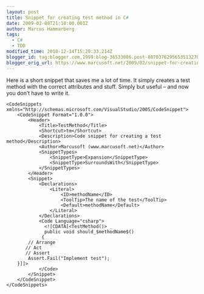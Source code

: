 ```yaml
---
layout: post
title: Snippet for creating test method in C#
date: 2009-02-08T21:10:00.001Z
author: Marcus Hammarberg
tags:
  - C#
  - TDD
modified_time: 2010-12-14T15:20:33.214Z
blogger_id: tag:blogger.com,1999:blog-36533086.post-8870376295653513270
blogger_orig_url: https://www.marcusoft.net/2009/02/snippet-for-creating-testmethod-in-c.html
---
```


Here is a short snippet that saves me a lot of time. It simply creates a
test method with the correct attributes and stuff. Simply but useful –
and now you don’t have to write it.
   <?xml version="1.0" encoding="utf-8" ?>
    <CodeSnippets  xmlns="http://schemas.microsoft.com/VisualStudio/2005/CodeSnippet">
        <CodeSnippet Format="1.0.0">
            <Header>
                <Title>TestMethod</Title>
                <Shortcut>tm</Shortcut>
                <Description>Code snippet for creating a test method</Description>
                <Author>Marcusoft (www.marcusoft.net)</Author>
                <SnippetTypes>
                    <SnippetType>Expansion</SnippetType>
                    <SnippetType>SurroundsWith</SnippetType>
                </SnippetTypes>
            </Header>
            <Snippet>
                <Declarations>
                    <Literal>
                        <ID>methodName</ID>
                        <ToolTip>The name of the test</ToolTip>
                        <Default>methodName</Default>
                    </Literal>
                </Declarations>
                <Code Language="csharp">
                  <![CDATA[<TestMethod()> _
                  public void should_$methodName$()
                 {
            // Arrange
           // Act
           // Assert
            Assert.Fail("Implement test");
        }]]>
                </Code>
            </Snippet>
        </CodeSnippet>
    </CodeSnippets>
